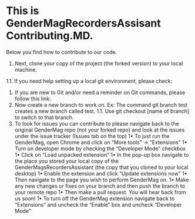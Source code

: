# This is GenderMagRecordersAssisant Contributing.MD.
Below you find how to contribute to our code.

1.	Next, clone your copy of the project (the forked version) to your local machine.

1.1.	If you need help setting up a local git environment, please check:

1.	If you are new to Git and/or need a reminder on Git commands, please follow this link:
1.	Now create a new branch to work on. Ex: The command git branch test creates a new branch called test.
1.1.	Use git checkout [name of branch] to switch to that branch.
1.	To look for issues you can contribute to please navigate back to the original GenderMag repo (not your forked repo) and look at the issues under the issue tracker (Issues tab on the top)
1•	To just run the GenderMag, open Chrome and click on “More tools” -> “Extensions”
1•	Turn on developer mode by checking the “Developer Mode” checkbox
1•	Click on “Load unpacked extension”
1•	In the pop-up box navigate to the place you stored your local copy of the GenderMagsRecordersAssistant (the copy that you cloned to your local desktop)
1•	Enable the extension and click “Update extensions now”
1•	Then navigate to the page you wish to perform GenderMag on.
1•	Make any new changes or fixes on your branch and then push the branch to your remote repo
1•	Then make a pull request. You will hear back from us soon!
1•	To turn off the GenderMag extension navigate back to “Extensions” and uncheck the “Enable” box and uncheck “Developer Mode”

